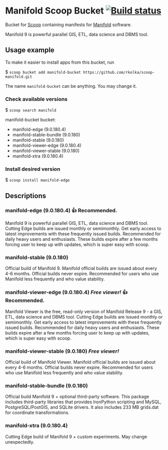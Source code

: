 # Manifold Scoop Bucket [![Build status](https://ci.appveyor.com/api/projects/status/xptg33rud6mfr2pg/branch/master?svg=true)](https://ci.appveyor.com/project/rkolka/scoop-manifold/branch/master)

Bucket for [Scoop](http://scoop.sh) containing manifests for [Manifold](http://manifold.net) software.

Manifold 9 is powerful parallel GIS, ETL, data science and DBMS tool.

## Usage example

To make it easier to install apps from this bucket, run

$ `scoop bucket add manifold-bucket https://github.com/rkolka/scoop-manifold.git`

The name `manifold-bucket` can be anything. You may change it.

### Check available versions

$ `scoop search manifold`

manifold-bucket bucket:

- manifold-edge (9.0.180.4)
- manifold-stable-bundle (9.0.180)
- manifold-stable (9.0.180)
- manifold-viewer-edge (9.0.180.4)
- manifold-viewer-stable (9.0.180)
- manifold-xtra (9.0.180.4)

### Install desired version

$ `scoop install manifold-edge`

## Descriptions

### manifold-edge (9.0.180.4) :+1: **Recommended.**

Manifold 9 is powerful parallel GIS, ETL, data science and DBMS tool. Cutting Edge builds are issued monthly or semimonthly. 
Get early access to latest improvements with these frequently issued builds. Recommended for daily heavy users and enthusiasts.
These builds expire after a few months forcing user to keep up with updates, which is super easy with scoop.

### manifold-stable (9.0.180)

Official build of Manifold 9. Manifold official builds are issued about every 4-6 months.
Official builds never expire. Recommended for users who use Manifold less frequently and who value stability.


### manifold-viewer-edge (9.0.180.4) ***Free viewer!*** :+1: **Recommended.**

Manifold Viewer is the free, read-only version of Manifold Release 9 - a GIS, ETL, data science and DBMS tool. Cutting Edge builds are issued monthly or semimonthly.
Get early access to latest improvements with these frequently issued builds. Recommended for daily heavy users and enthusiasts.
These builds expire after a few months forcing user to keep up with updates, which is super easy with scoop.

### manifold-viewer-stable (9.0.180) ***Free viewer!***

Official build of Manifold Viewer. Manifold official builds are issued about every 4-6 months.
Official builds never expire. Recommended for users who use Manifold less frequently and who value stability.

### manifold-stable-bundle (9.0.180)

Official build Manifold 9 + optional third-party software. This package includes third-party libraries that provides IronPython scripting and MySQL, PostgreSQL/PostGIS, and SQLite drivers. It also includes 233 MB grids.dat for coordinate transformations.

### manifold-xtra (9.0.180.4)

Cutting Edge build of Manifold 9 + custom experiments. May change unexpectedly.
